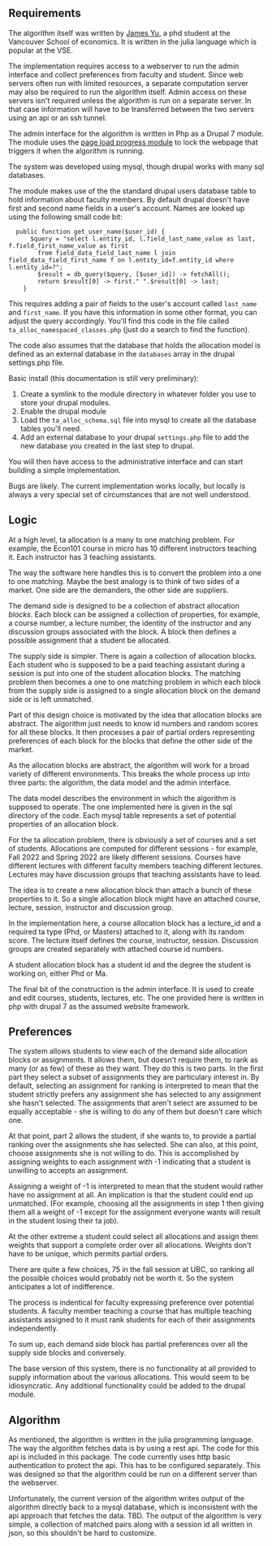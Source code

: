 ## Requirements

The algorithm itself was written by [James Yu](https://github.com/jbrightuniverse), a phd student at the Vancouver School of economics.  It is written in the julia language which is popular at the VSE.

The implementation requires access to a webserver to run the admin interface and collect preferences from faculty and student. Since web servers often run with limited resources, a separate computation server may also be required to run the algorithm itself.  Admin access on these servers isn't required unless the algorithm is run on a separate server.  In that case information will have to be transferred between the two servers using an api or an ssh tunnel. 

The admin interface for the algorithm is written in Php as a Drupal 7 module. The module uses the [page load progress module](https://www.drupal.org/project/page_load_progress) to lock the webpage that triggers it when the algorithm is running.  

The system was developed using mysql, though drupal works with many sql databases.

The module makes use of the the standard drupal users database table to hold information about faculty members.  By default drupal doesn't have first and second name fields in a user's account.  Names are looked up using the following small code bit:
```
  public function get_user_name($user_id) {
      $query = "select l.entity_id, l.field_last_name_value as last, f.field_first_name_value as first 
        from field_data_field_last_name l join field_data_field_first_name f on l.entity_id=f.entity_id where l.entity_id=?";
        $result = db_query($query, [$user_id]) -> fetchAll();
        return $result[0] -> first." ".$result[0] -> last;
    }
```

This requires adding a pair of fields to the user's account called `last_name` and `first_name`.  If you have this information in some other format, you can adjust the query accordingly.  You'll find this code in the file called `ta_alloc_namespaced_classes.php` (just do a search to find the function).

The code also assumes that the database that holds the allocation model is defined as an external database in the `databases` array in the drupal settings.php file.

Basic install (this documentation is still very preliminary):

1. Create a symlink to the module directory in whatever folder you use to store your drupal modules.
2. Enable the drupal module
3. Load the `ta_alloc_schema.sql` file into mysql to create all the database tables you'll need.
4. Add an external database to your drupal `settings.php` file to add the new database you created in the last step to drupal.

You will then have access to the administrative interface and can start building a simple implementation.

Bugs are likely.  The current implementation works locally, but locally is always a very special set of circumstances that are not well understood.

## Logic

At a high level, ta allocation is a many to one matching problem.  For example, the Econ101 course in micro has 10 different instructors teaching it.  Each instructor has 3 teaching assistants.  

The way the software here handles this is to convert the problem into a one to one matching.  Maybe the best analogy is to think of two sides of a market.  One side are the demanders, the other side are suppliers.

The demand side is designed to be a collection of abstract allocation <em>blocks</em>.  Each block can be assigned a collection of properties, for example, a course number, a lecture number, the identity of the instructor and any discussion groups associated with the block.  A block then defines a possible assignment that a student be allocated. 

The supply side is simpler.  There is again a collection of allocation blocks.  Each student who is supposed to be a paid teaching assistant during a session is put into one of the student allocation blocks.  The matching problem then becomes a one to one matching problem in which each block from the supply side is assigned to a single allocation block on the demand side or is left unmatched.

Part of this design choice is motivated by the idea that allocation blocks are abstract.  The algorithm just needs to know id numbers and random scores for all these blocks.  It then processes a pair of partial orders representing preferences of each block for the blocks that define the other side of the market.

As the allocation blocks are abstract, the algorithm will work for a broad variety of different environments.  This breaks the whole process up into three parts:  the algorithm, the data model and the admin interface.

The data model describes the environment in which the algorithm is supposed to operate. The one implemented here is given in the sql directory of the code.  Each mysql table represents a set of potential properties of an allocation block.

For the ta allocation problem, there is obviously a set of courses and a set of students.  Allocations are computed for different sessions - for example, Fall 2022 and Spring 2022 are likely different sessions.  Courses have different lectures with different faculty members teaching different lectures.  Lectures may have discussion groups that teaching assistants have to lead.

The idea is to create a new allocation block than attach a bunch of these properties to it.  So a single allocation block might have an attached course, lecture, session, instructor and discussion group. 

In the implementation here, a course allocation block has a lecture_id and a required ta type (Phd, or Masters) attached to it, along with its random score.  The lecture itself defines the course, instructor, session.  Discussion groups are created separately with attached course id numbers.

A student allocation block has a student id and the degree the student is working on, either Phd or Ma.

The final bit of the construction is the admin interface.  It is used to create and edit courses, students, lectures, etc. The one provided here is written in php with drupal 7 as the assumed website framework.



## Preferences

The system allows students to view each of the demand side allocation blocks or assignments.  It allows them, but doesn't require them, to rank as many (or as few) of these as they want.  They do this is two parts. In the first part they select a subset of assignments they are particulary interest in.  By default, selecting an assignment for ranking is interpreted to mean that the student strictly prefers any  assignment she has selected to any assignment she hasn't selected.  The assignments that aren't select are assumed to be equally acceptable - she is willing to do any of them but doesn't care which one.

At that point, part 2 allows the student, if she wants to, to provide a partial ranking over the assignments she has selected. She can also, at this point, choose assignments she is not willing to do.  This is accomplished by assigning weights to each assignment with -1 indicating that a student is unwilling to accepts an assignment.

Assigning a weight of -1 is interpreted to mean that the student would rather have no assignment at all.  An implication is that the student could end up unmatched. (For example, choosing all the assignments in step 1 then giving them all a weight of -1 except for the assignment everyone wants will result in the student losing their ta job). 

At the other extreme a student could select all allocations and assign them weights that support a complete order over all allocations.  Weights don't have to be unique, which permits partial orders.

There are quite a few choices, 75 in the fall session at UBC, so ranking all the possible choices would probably not be worth it.  So the system anticipates a lot of indifference.

The process is indentical for faculty expressing preference over potential students.  A faculty member teaching a course that has multiple teaching assistants assigned to it must rank students for each of their assignments independently.

To sum up, each demand side block has partial preferences over all the supply side blocks and conversely.

The base version of this system, there is no functionality at all provided to supply information about the various allocations.  This would seem to be idiosyncratic.  Any additional functionality could be added to the drupal module.

## Algorithm

As mentioned, the algorithm is written in the julia programming language.  The way the algorithm fetches data is by using a rest api.  The code for this api is included in this package.  The code currently uses http basic authentication to protect the api.  This has to be configured separately.  This was designed so that the algorithm could be run on a different server than the webserver.

Unfortunately, the current version of the algorithm writes output of the algorithm directly back to a mysql database, which is inconsistent with the api approach that fetches the data. TBD.  The output of the algorithm is very simple, a collection of matched pairs along with a session id all written in json, so this shouldn't be hard to customize.

